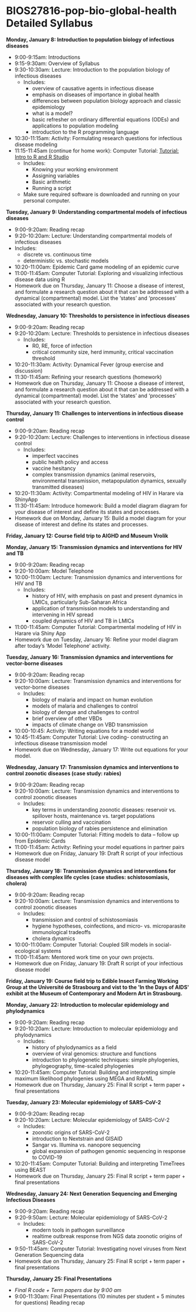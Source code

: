 # BIOS27816-pop-bio-global-health Detailed Syllabus

**Monday, January 8: Introduction to population biology of infectious diseases**

* 9:00-9:15am: Introductions 
* 9:15-9:30am: Overview of Syllabus
* 9:30-10:30am: Lecture: Introduction to the population biology of infectious diseases
  * Includes:
      * overview of causative agents in infectious disease
      * emphasis on diseases of importance in global health
      * differences between population biology approach and classic epidemiology
      * what is a model?
      * basic refresher on ordinary differential equations (ODEs) and applications to population modeling
      * introduction to the R programming language
* 10:30-11:15am: Activity: Formulating research questions for infectious disease modeling
* 11:15-11:45am (continue for home work): Computer Tutorial: [Tutorial: Intro to R and R Studio](/Tutorials/Rbasics.R) 
  * Includes:
      * Knowing your working environment
      * Assigning variables
      * Basic arithmetic
      * Running a script
  * Make sure required software is downloaded and running on your personal computer.
  

**Tuesday, January 9: Understanding compartmental models of infectious diseases**
* 9:00-9:20am: Reading recap
* 9:20-10:20am: Lecture: Understanding compartmental models of infectious diseases
* Includes:
  * discrete vs. continuous time
  * deterministic vs. stochastic models
* 10:20-11:00am: Epidemic Card game modeling of an epidemic curve
* 11:00-11:45am: Computer Tutorial: Exploring and visualizing infectious disease data using R
* Homework due on Thursday, January 11: Choose a disease of interest, and formulate a research question about it that can be addressed with a dynamical (compartmental) model. List the ‘states’ and ‘processes’ associated with your research question.

**Wednesday, January 10: Thresholds to persistence in infectious diseases**

* 9:00-9:20am: Reading recap
* 9:20-10:20am: Lecture: Thresholds to persistence in infectious diseases
	* Includes:
	    * R0, RE, force of infection
	    * critical community size, herd immunity, critical vaccination threshold
* 10:20-11:30am: Activity: Dynamical Fever (group exercise and discussion)
* 11:30-11:45am: Refining your research questions (homework)
* Homework due on Thursday, January 11: Choose a disease of interest, and formulate a research question about it that can be addressed with a dynamical (compartmental) model. List the ‘states’ and ‘processes’ associated with your research question.


**Thursday, January 11: Challenges to interventions in infectious disease control**

* 9:00-9:20am: Reading recap
* 9:20-10:20am: Lecture: Challenges to interventions in infectious disease control
	* Includes:
	    * imperfect vaccines
	    * public health policy and access
	    * vaccine hesitancy
	    * complex transmission dynamics (animal reservoirs, environmental transmission, metapopulation dynamics, sexually transmitted diseases)
* 10:20-11:30am: Activity: Compartmental modeling of HIV in Harare via ShinyApp
* 11:30-11:45am: Introduce homework: Build a model diagram diagram for your disease of interest and define its states and processes.
* Homework due on Monday, January 15: Build a model diagram for your disease of interest and define its states and processes.

**Friday, January 12: Course field trip to AIGHD and Museum Vrolik**

**Monday, January 15: Transmission dynamics and interventions for HIV and TB**

* 9:00-9:20am: Reading recap
* 9:20-10:00am: Model Telephone
* 10:00-11:00am:  Lecture: Transmission dynamics and interventions for HIV and TB
	* Includes:
	    * history of HIV, with emphasis on past and present dynamics in LMICs, particularly Sub-Saharan Africa
	    * application of transmission models to understanding and intervening in HIV spread
	    * coupled dynamics of HIV and TB in LMICs
* 11:00-11:45am: Computer Tutorial: Compartmental modeling of HIV in Harare via Shiny App
* Homework due on Tuesday, January 16: Refine your model diagram after today’s ‘Model Telephone’ activity.


**Tuesday, January 16: Transmission dynamics and interventions for vector-borne diseases**

* 9:00-9:20am: Reading recap
* 9:20-10:00am:  Lecture: Transmission dynamics and interventions for vector-borne diseases
	* Includes:
	    * biology of malaria and impact on human evolution
	    * models of malaria and challenges to control
	    * biology of dengue and challenges to control
	    * brief overview of other VBDs
	    * impacts of climate change on VBD transmission
* 10:00-10:45: Activity: Writing equations for a model world
* 10:45-11:45am: Computer Tutorial: Live coding- constructing an infectious disease transmission model
* Homework due on Wednesday, January 17: Write out equations for your model.


**Wednesday, January 17: Transmission dynamics and interventions to control zoonotic diseases (case study: rabies)**

* 9:00-9:20am: Reading recap
* 9:20-10:00am:  Lecture: Transmission dynamics and interventions to control zoonotic diseases
	* Includes:
	  * key terms in understanding zoonotic diseases: reservoir vs. spillover hosts, maintenance vs. target populations 
	  * reservoir culling and vaccination 
	  * population biology of rabies persistence and elimination
* 10:00-11:00am: Computer Tutorial: Fitting models to data – follow up from Epidemic Cards
* 11:00-11:45am: Activity: Refining your model equations in partner pairs
* Homework due on Friday, January 19: Draft R script of your infectious disease model


**Thursday, January 18: Transmission dynamics and interventions for diseases with complex life cycles (case studies: schistosomiasis, cholera)**

* 9:00-9:20am: Reading recap
* 9:20-10:00am:  Lecture: Transmission dynamics and interventions to control zoonotic diseases
	* Includes:
	  * transmission and control of schistosomiasis
	  * hygiene hypotheses, coinfections, and micro- vs. microparasite immunological tradeoffs
	  * cholera dynamics
* 10:00-11:00am: Computer Tutorial: Coupled SIR models in social-ecological systems
* 11:00-11:45am: Mentored work time on your own projects.
* Homework due on Friday, January 19: Draft R script of your infectious disease model

**Friday, January 19: Course field trip to Edible Insect Farming Working Group at the Université de Strasbourg and vist to the 'In the Days of AIDS' exhibit at the Museum of Contemporary and Modern Art in Strasbourg.**


**Monday, January 22: Introduction to molecular epidemiology and phylodynamics**

* 9:00-9:20am: Reading recap
* 9:20-10:20am:  Lecture: Introduction to molecular epidemiology and phylodynamics
	* Includes:
	  * history of phylodynamics as a field
	  * overview of viral genomics: structure and functions
	  * introduction to phylogenetic techniques: simple phylogenies, phylogeography, time-scaled phylogenies
* 10:20-11:45am: Computer Tutorial: Building and interpreting simple maximum likelihood phylogenies using MEGA and RAxML
* Homework due on Thursday, January 25: Final R script + term paper + final presentations


**Tuesday, January 23: Molecular epidemiology of SARS-CoV-2**

* 9:00-9:20am: Reading recap
* 9:20-10:20am:  Lecture: Molecular epidemiology of SARS-CoV-2
	* Includes:
	  * zoonotic origins of SARS-CoV-2
	  * introduction to Nextstrain and GISAID
	  * Sangar vs. Illumina vs. nanopore sequencing
	  * global expansion of pathogen genomic sequencing in response to COVID-19
* 10:20-11:45am: Computer Tutorial: Building and interpreting TimeTrees using BEAST
* Homework due on Thursday, January 25: Final R script + term paper + final presentations


**Wednesday, January 24: Next Generation Sequencing and Emerging Infectious Diseases**

* 9:00-9:20am: Reading recap
* 9:20-9:50am:  Lecture: Molecular epidemiology of SARS-CoV-2
	* Includes:
	  * modern tools in pathogen surveillance
	  * realtime outbreak response from NGS data
zoonotic origins of SARS-CoV-2
* 9:50-11:45am: Computer Tutorial: Investigating novel viruses from Next Generation Sequencing data
* Homework due on Thursday, January 25: Final R script + term paper + final presentations

**Thursday, January 25: Final Presentations**

* *Final R code + Term papers due by 9:00 am*
* 9:00-11:30am: Final Presentations (10 minutes per student + 5 minutes for questions) Reading recap

